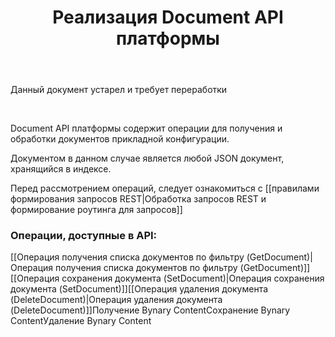 ﻿---
layout: default
title: Реализация Document API платформы
position: 
categories: 
tags: 
---

Данный документ устарел и требует переработки

 

Document API платформы содержит операции для получения и обработки документов прикладной конфигурации.

Документом в данном случае является любой JSON документ, хранящийся в индексе.

Перед рассмотрением операций, следует ознакомиться с [[правилами формирования запросов REST|Обработка запросов REST и формирование роутинга для запросов]]

### Операции, доступные в API:

[[Операция получения списка документов по фильтру (GetDocument)|Операция получения списка документов по фильтру (GetDocument)]][[Операция сохранения документа (SetDocument)|Операция сохранения документа (SetDocument)]][[Операция удаления документа (DeleteDocument)|Операция удаления документа (DeleteDocument)]]Получение Bynary ContentСохранение Bynary ContentУдаление Bynary Content